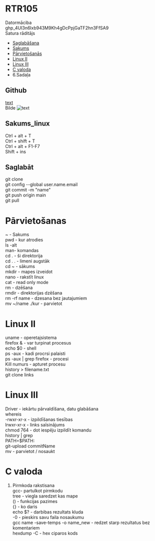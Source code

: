 # RTR105
Datormāciba  
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  
Satura rāditājs
- [Saglabāšana](https://github.com/Kaste245/RTR105/edit/main/README.md#salab%C4%81t)  
- [Sakums](https://github.com/Kaste245/RTR105/edit/main/README.md#sakums_linux) 
- [Pārvietošanās](https://github.com/Kaste245/RTR105/edit/main/README.md#p%C4%81rvieto%C5%A1anas)
- [Linux II](https://github.com/Kaste245/RTR105/edit/main/README.md#linux-ii)  
- [Linux III](https://github.com/Kaste245/RTR105/edit/main/README.md#linux-iii)
- [C valoda](https://github.com/Kaste245/RTR105#c-valoda)
- 6.Sadaļa  

## Github  
[ text ](link)  
Bilde ![ text ](links)

## Sakums_linux  

Ctrl + alt + T  
Ctrl + shift + T  
Ctrl + alt + F1-F7  
Shift + ins 

## Saglabāt  
git clone  
git config --global user.name.email  
git commit -m "name"  
git push origin main  
git pull 

# Pārvietošanas 
~ - Sakums   
pwd - kur atrodies    
ls -alt  
man- komandas  
cd . - ši direktorija  
cd . . - limeni augstāk  
cd ~ - sākums   
mkdir - mapes izveidot  
nano - rakstīt linux  
cat - read only mode  
rm - dzēšana  
rmdir - direktorijas dzēšana  
rm -rf name - dzesana bez jautajumiem  
mv ~/name ./kur - parvietot  

# Linux II  
uname - operetajsistema  
firefox & - var turpinat procesus  
echo $0 - shell  
ps -aux - kadi procrsi palaisti  
ps -aux | grep firefox - procesi  
Kill numurs - apturet procesu  
history > filename.txt  
git clone links  

# Linux III    
Driver - iekārtu pārvaldīšana, datu glabāšana  
whereis  
-rwxr-xr-x - izpildīšanas tiesības  
lrwxr-xr-x - links saīsinājums  
chmod 764 - dot iespēju izpildīt komandu  
history | grep  
PATH=$PATH:  
git-upload commitName  
mv - parvietot / nosaukt  

# C valoda

1. Pirmkoda rakstisana  
gcc- partulkot pirmkodu  
tree - viegla saredzet kas mape  
() - funkcijas pazimes  
{} - ko daris  
echo $? - darbibas rezultats kluda  
-0 - pieskirs savu faila nosaukumu  
gcc name -save-temps -o name_new - redzet starp rezultatus bez komentariem  
hexdump -C - hex ciparos kods  

